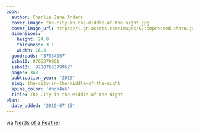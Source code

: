 ```yaml
---
book:
  author: Charlie Jane Anders
  cover_image: the-city-in-the-middle-of-the-night.jpg
  cover_image_url: https://i.gr-assets.com/images/S/compressed.photo.goodreads.com/books/1532447389l/37534907._SX98_.jpg
  dimensions:
    height: 24.8
    thickness: 3.1
    width: 16.4
  goodreads: '37534907'
  isbn10: 0765379961
  isbn13: '9780765379962'
  pages: 368
  publication_year: '2019'
  slug: the-city-in-the-middle-of-the-night
  spine_color: '#bdb4a6'
  title: The City in the Middle of the Night
plan:
  date_added: '2019-07-15'
---
```


via [Nerds of a Feather](http://www.nerds-feather.com/2019/05/microreview-book-city-in-middle-of.html)
